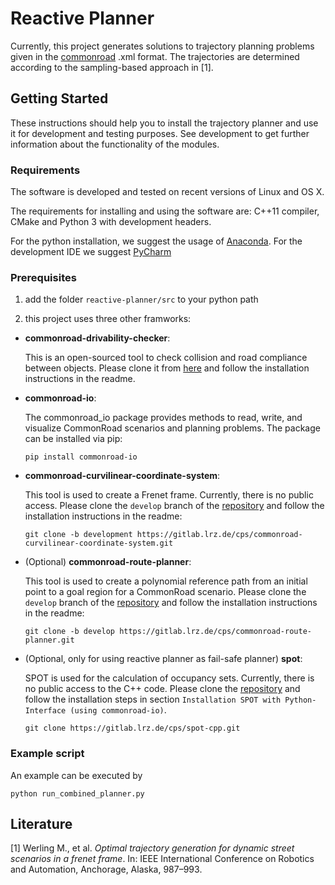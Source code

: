 # Reactive Planner

Currently, this project generates solutions to trajectory planning problems given in the [commonroad](https://commonroad.gitlab.io) .xml format.
The trajectories are determined according to the sampling-based approach in [1]. 

## Getting Started
These instructions should help you to install the trajectory planner and use it for development and testing purposes. See development to get further information about the functionality of the modules.

### Requirements
The software is  developed and tested on recent versions of Linux and OS X.

The requirements for installing and using the software are: C++11 compiler, CMake and Python 3 with development headers.

For the python installation, we suggest the usage of [Anaconda](http://www.anaconda.com/download/#download).
For the development IDE we suggest [PyCharm](http://www.jetbrains.com/pycharm/)

### Prerequisites
1. add the folder `reactive-planner/src` to your python path

2. this project uses three other framworks:

  * **commonroad-drivability-checker**:

      This is an open-sourced tool to check collision and road compliance between objects. Please clone it from [here](https://gitlab.lrz.de/tum-cps/commonroad-drivability-checker) and follow the installation instructions in the readme.

  * **commonroad-io**:

      The commonroad_io package provides methods to read, write, and visualize CommonRoad scenarios and planning problems. The package can be installed via pip:

      `pip install commonroad-io`

  * **commonroad-curvilinear-coordinate-system**:

      This tool is used to create a Frenet frame. Currently, there is no public access. Please clone the `develop` branch of the [repository](https://gitlab.lrz.de/cps/commonroad-curvilinear-coordinate-system.git) and follow the installation instructions in the readme:

      `git clone -b development https://gitlab.lrz.de/cps/commonroad-curvilinear-coordinate-system.git`

  * (Optional) **commonroad-route-planner**:

    This tool is used to create a polynomial reference path from an initial point to a goal region for a CommonRoad scenario. Please clone the `develop` branch of the [repository](https://gitlab.lrz.de/cps/commonroad-route-planner.git) and follow the installation instructions in the readme:

    `git clone -b develop https://gitlab.lrz.de/cps/commonroad-route-planner.git`

  * (Optional, only for using reactive planner as fail-safe planner) **spot**:

      SPOT is used for the calculation of occupancy sets. Currently, there is no public access to the C++ code. Please clone the [repository](https://gitlab.lrz.de/cps/spot-cpp.git) and follow the installation steps in section `Installation SPOT with Python-Interface (using commonroad-io)`.

      `git clone https://gitlab.lrz.de/cps/spot-cpp.git`



### Example script

An example can be executed by

```shell
python run_combined_planner.py
```


## Literature
[1] Werling M., et al. *Optimal trajectory generation for dynamic street scenarios in a frenet frame*. In: IEEE International Conference on Robotics and Automation, Anchorage, Alaska, 987–993.
